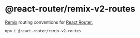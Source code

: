 # @react-router/remix-v2-routes

[Remix](https://remix.run) routing conventions for [React Router.](https://github.com/remix-run/react-router)

```sh
npm i @react-router/remix-v2-routes
```
